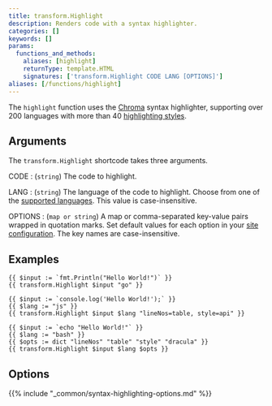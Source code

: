 ```yaml
---
title: transform.Highlight
description: Renders code with a syntax highlighter.
categories: []
keywords: []
params:
  functions_and_methods:
    aliases: [highlight]
    returnType: template.HTML
    signatures: ['transform.Highlight CODE LANG [OPTIONS]']
aliases: [/functions/highlight]
---
```


The `highlight` function uses the [Chroma] syntax highlighter, supporting over 200 languages with more than 40 [highlighting styles].

[chroma]: https://github.com/alecthomas/chroma
[highlighting styles]: /quick-reference/syntax-highlighting-styles/

## Arguments

The `transform.Highlight` shortcode takes three arguments.

CODE
: (`string`) The code to highlight.

LANG
: (`string`) The language of the code to highlight. Choose from one of the [supported languages]. This value is case-insensitive.

OPTIONS
: (`map or string`) A map or comma-separated key-value pairs wrapped in quotation marks. Set default values for each option in your [site configuration]. The key names are case-insensitive.

[site configuration]: /configuration/markup#highlight
[supported languages]: /content-management/syntax-highlighting#languages

## Examples

```go-html-template
{{ $input := `fmt.Println("Hello World!")` }}
{{ transform.Highlight $input "go" }}

{{ $input := `console.log('Hello World!');` }}
{{ $lang := "js" }}
{{ transform.Highlight $input $lang "lineNos=table, style=api" }}

{{ $input := `echo "Hello World!"` }}
{{ $lang := "bash" }}
{{ $opts := dict "lineNos" "table" "style" "dracula" }}
{{ transform.Highlight $input $lang $opts }}
```

## Options

{{% include "_common/syntax-highlighting-options.md" %}}
